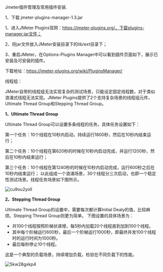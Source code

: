Jmeter插件管理及常用插件安装.

1、下载 jmeter-plugins-manager-1.3.jar

1、进入JMeter Plugins官网：https://jmeter-plugins.org/，下载plugins-manager.jar文件；     

 2、将jar文件放入JMeter安装目录下的lib/ext目录下；     

 3、重启JMeter，在Options-Plugins Manager中可以看到插件页面如下，展示已安装及可安装的插件。

下载地址：https://jmeter-plugins.org/wiki/PluginsManager/

线程组：

JMeter自带的线程组无法实现复杂的测试场景，只能设定固定线程数，对于类似浪涌式线程无法实现。JMeter Plugins提供了2个支持复杂场景的线程组元件，Ultimate Thread Group和Stepping Thread Group。

**1、Ultimate Thread Group** 

Ultimate Thread Group可以设置多条线程的任务，具体任务设置如下：

第一个任务：10个线程在10秒内启动，持续运行1800秒，然后在10秒内结束运行； 

第二个任务：10个线程在第620秒的时候在10秒内启动完成，并运行1200秒，然后在10秒内结束运行； 

第三个任务：10个线程在第1240秒的时候在10秒内启动完成，运行600秒之后在10秒内结束运行； 以此组成一个浪涌场景，30个线程分三次启动，也即一个稳定性测试场景。线程任务场景如下图所示。

![cu9ou2yoll](\img\cu9ou2yoll.jpeg)

**2、Stepping Thread Group** 

Ultimate Thread Group的设置中，需要每次都计算Initial Dealy的值，比较麻烦。Stepping Thread Group则更为简单。 下图设置的具体场景为：

- 共100个线程按照阶梯状递增，每5秒内加载20个线程直到加到100个线程。
- 其中每个阶梯运行600秒，最后一个阶梯运行1000秒，即最终并发100个线程时的运行时间为1000秒。
- 最后每秒停止10个线程。

这是一个典型的负载场景，持续增加负载，检验在不同负载下的性能。

![5kw28gxkp4](\img\5kw28gxkp4.jpeg)

